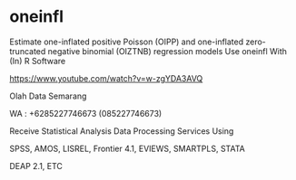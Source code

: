 # oneinfl
Estimate one-inflated positive Poisson (OIPP) and one-inflated zero-truncated negative binomial (OIZTNB) regression models Use oneinfl With (In) R Software

https://www.youtube.com/watch?v=w-zgYDA3AVQ

Olah Data Semarang

WA : +6285227746673 (085227746673)

Receive Statistical Analysis Data Processing Services Using

SPSS, AMOS, LISREL, Frontier 4.1, EVIEWS, SMARTPLS, STATA

DEAP 2.1, ETC
